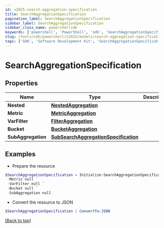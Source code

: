 ```yaml
---
id: v2025-search-aggregation-specification
title: SearchAggregationSpecification
pagination_label: SearchAggregationSpecification
sidebar_label: SearchAggregationSpecification
sidebar_class_name: powershellsdk
keywords: ['powershell', 'PowerShell', 'sdk', 'SearchAggregationSpecification', 'V2025SearchAggregationSpecification'] 
slug: /tools/sdk/powershell/v2025/models/search-aggregation-specification
tags: ['SDK', 'Software Development Kit', 'SearchAggregationSpecification', 'V2025SearchAggregationSpecification']
---
```



# SearchAggregationSpecification

## Properties

Name | Type | Description | Notes
------------ | ------------- | ------------- | -------------
**Nested** | [**NestedAggregation**](nested-aggregation) |  | [optional] 
**Metric** | [**MetricAggregation**](metric-aggregation) |  | [optional] 
**VarFilter** | [**FilterAggregation**](filter-aggregation) |  | [optional] 
**Bucket** | [**BucketAggregation**](bucket-aggregation) |  | [optional] 
**SubAggregation** | [**SubSearchAggregationSpecification**](sub-search-aggregation-specification) |  | [optional] 

## Examples

- Prepare the resource
```powershell
$SearchAggregationSpecification = Initialize-SearchAggregationSpecification  -Nested null `
 -Metric null `
 -VarFilter null `
 -Bucket null `
 -SubAggregation null
```

- Convert the resource to JSON
```powershell
$SearchAggregationSpecification | ConvertTo-JSON
```


[[Back to top]](#) 

